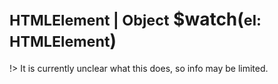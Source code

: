 # <small>HTMLElement | Object</small> $watch(<small>el: HTMLElement</small>)

!> It is currently unclear what this does, so info may be limited.